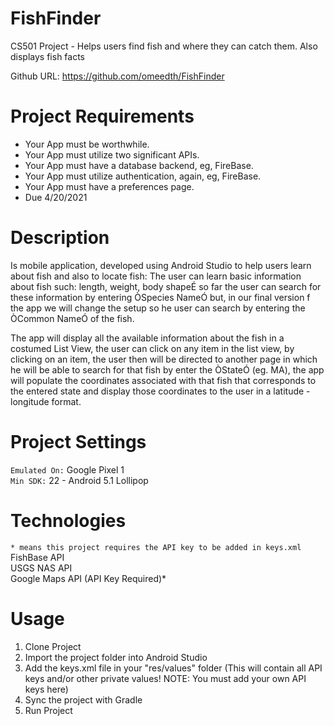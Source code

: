 # FishFinder
CS501 Project - Helps users find fish and where they can catch them. Also displays fish facts

Github URL: https://github.com/omeedth/FishFinder

# Project Requirements
- Your App must be worthwhile.
- Your App must utilize two significant APIs.
- Your App must have a database backend, eg, FireBase.
- Your App must utilize authentication, again, eg, FireBase.
- Your App must have a preferences page.
- Due 4/20/2021

# Description
Is mobile application, developed using Android Studio to help users learn about fish and also to locate fish: The user can learn basic information about fish such: length, weight, body shapeÉ so far the user can search for these information by entering ÒSpecies NameÓ but, in our final version f the app we will change the setup so he user can search by entering the ÒCommon NameÓ of the fish.

The app will display all the available information about the fish in a costumed List View, the user can click on any item in the list view, by clicking on an item, the user then will be directed to another page in which he will be able to search for that fish by enter the ÒStateÓ (eg. MA), the app will populate the coordinates associated with that fish that corresponds to the entered state and display those coordinates to the user in a latitude - longitude format.

# Project Settings
```Emulated On:``` Google Pixel 1 <br/>
```Min SDK:``` 22 - Android 5.1 Lollipop

# Technologies
```* means this project requires the API key to be added in keys.xml``` <br/>
FishBase API <br/>
USGS NAS API <br/>
Google Maps API (API Key Required)*

# Usage
1. Clone Project
2. Import the project folder into Android Studio
3. Add the keys.xml file in your "res/values" folder (This will contain all API keys and/or other private values! NOTE: You must add your own API keys here)
4. Sync the project with Gradle
5. Run Project